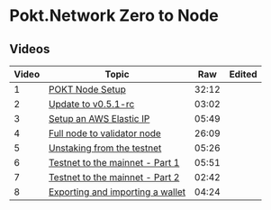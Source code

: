 # Pokt.Network Zero to Node

## Videos

|Video|Topic|Raw|Edited|
|-----|-----|------|------|
|1|[POKT Node Setup](./1-pokt-node-setup.md)|32:12||
|2|[Update to v0.5.1-rc](./2-update-to-rc-0-5-1.md)|03:02||
|3|[Setup an AWS Elastic IP](./3-aws-elastic-ip.md)|05:49||
|4|[Full node to validator node](./4-ful-node-to-validator-node.md)|26:09||
|5|[Unstaking from the testnet](./5-unstaking-from-testnet.md)|05:26||
|6|[Testnet to the mainnet - Part 1](./6-testnet-to-mainnet-part-1.md)|05:51||
|7|[Testnet to the mainnet - Part 2](./7-testnet-to-mainnet-part-2.md)|02:42||
|8|[Exporting and importing a wallet](./8-exporting-and-importing-a-wallet.md)|04:24||

